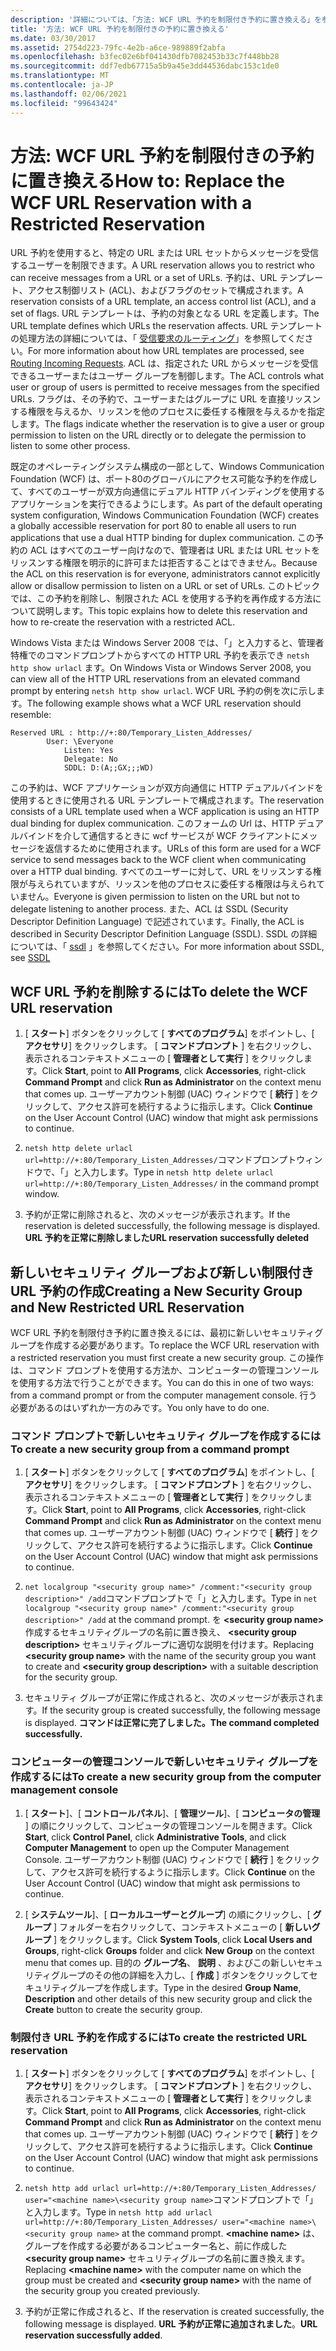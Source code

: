 ```yaml
---
description: '詳細については、「方法: WCF URL 予約を制限付き予約に置き換える」を参照してください。'
title: '方法: WCF URL 予約を制限付きの予約に置き換える'
ms.date: 03/30/2017
ms.assetid: 2754d223-79fc-4e2b-a6ce-989889f2abfa
ms.openlocfilehash: b3fec02e6bf041430dfb7082453b33c7f448bb28
ms.sourcegitcommit: ddf7edb67715a5b9a45e3dd44536dabc153c1de0
ms.translationtype: MT
ms.contentlocale: ja-JP
ms.lasthandoff: 02/06/2021
ms.locfileid: "99643424"
---
```

# <a name="how-to-replace-the-wcf-url-reservation-with-a-restricted-reservation"></a><span data-ttu-id="c17b9-103">方法: WCF URL 予約を制限付きの予約に置き換える</span><span class="sxs-lookup"><span data-stu-id="c17b9-103">How to: Replace the WCF URL Reservation with a Restricted Reservation</span></span>

<span data-ttu-id="c17b9-104">URL 予約を使用すると、特定の URL または URL セットからメッセージを受信するユーザーを制限できます。</span><span class="sxs-lookup"><span data-stu-id="c17b9-104">A URL reservation allows you to restrict who can receive messages from a URL or a set of URLs.</span></span> <span data-ttu-id="c17b9-105">予約は、URL テンプレート、アクセス制御リスト (ACL)、およびフラグのセットで構成されます。</span><span class="sxs-lookup"><span data-stu-id="c17b9-105">A reservation consists of a URL template, an access control list (ACL), and a set of flags.</span></span> <span data-ttu-id="c17b9-106">URL テンプレートは、予約の対象となる URL を定義します。</span><span class="sxs-lookup"><span data-stu-id="c17b9-106">The URL template defines which URLs the reservation affects.</span></span> <span data-ttu-id="c17b9-107">URL テンプレートの処理方法の詳細については、「 [受信要求のルーティング](/windows/win32/http/routing-incoming-requests)」を参照してください。</span><span class="sxs-lookup"><span data-stu-id="c17b9-107">For more information about how URL templates are processed, see [Routing Incoming Requests](/windows/win32/http/routing-incoming-requests).</span></span> <span data-ttu-id="c17b9-108">ACL は、指定された URL からメッセージを受信できるユーザーまたはユーザー グループを制御します。</span><span class="sxs-lookup"><span data-stu-id="c17b9-108">The ACL controls what user or group of users is permitted to receive messages from the specified URLs.</span></span> <span data-ttu-id="c17b9-109">フラグは、その予約で、ユーザーまたはグループに URL を直接リッスンする権限を与えるか、リッスンを他のプロセスに委任する権限を与えるかを指定します。</span><span class="sxs-lookup"><span data-stu-id="c17b9-109">The flags indicate whether the reservation is to give a user or group permission to listen on the URL directly or to delegate the permission to listen to some other process.</span></span>  
  
 <span data-ttu-id="c17b9-110">既定のオペレーティングシステム構成の一部として、Windows Communication Foundation (WCF) は、ポート80のグローバルにアクセス可能な予約を作成して、すべてのユーザーが双方向通信にデュアル HTTP バインディングを使用するアプリケーションを実行できるようにします。</span><span class="sxs-lookup"><span data-stu-id="c17b9-110">As part of the default operating system configuration, Windows Communication Foundation (WCF) creates a globally accessible reservation for port 80 to enable all users to run applications that use a dual HTTP binding for duplex communication.</span></span> <span data-ttu-id="c17b9-111">この予約の ACL はすべてのユーザー向けなので、管理者は URL または URL セットをリッスンする権限を明示的に許可または拒否することはできません。</span><span class="sxs-lookup"><span data-stu-id="c17b9-111">Because the ACL on this reservation is for everyone, administrators cannot explicitly allow or disallow permission to listen on a URL or set of URLs.</span></span> <span data-ttu-id="c17b9-112">このトピックでは、この予約を削除し、制限された ACL を使用する予約を再作成する方法について説明します。</span><span class="sxs-lookup"><span data-stu-id="c17b9-112">This topic explains how to delete this reservation and how to re-create the reservation with a restricted ACL.</span></span>  
  
<span data-ttu-id="c17b9-113">Windows Vista または Windows Server 2008 では、「」と入力すると、管理者特権でのコマンドプロンプトからすべての HTTP URL 予約を表示でき `netsh http show urlacl` ます。</span><span class="sxs-lookup"><span data-stu-id="c17b9-113">On Windows Vista or Windows Server 2008, you can view all of the HTTP URL reservations from an elevated command prompt by entering `netsh http show urlacl`.</span></span> <span data-ttu-id="c17b9-114">WCF URL 予約の例を次に示します。</span><span class="sxs-lookup"><span data-stu-id="c17b9-114">The following example shows what a WCF URL reservation should resemble:</span></span>

```output
Reserved URL : http://+:80/Temporary_Listen_Addresses/  
        User: \Everyone  
            Listen: Yes  
            Delegate: No  
            SDDL: D:(A;;GX;;;WD)  
```

 <span data-ttu-id="c17b9-115">この予約は、WCF アプリケーションが双方向通信に HTTP デュアルバインドを使用するときに使用される URL テンプレートで構成されます。</span><span class="sxs-lookup"><span data-stu-id="c17b9-115">The reservation consists of a URL template used when a WCF application is using an HTTP dual binding for duplex communication.</span></span> <span data-ttu-id="c17b9-116">このフォームの Url は、HTTP デュアルバインドを介して通信するときに wcf サービスが WCF クライアントにメッセージを返信するために使用されます。</span><span class="sxs-lookup"><span data-stu-id="c17b9-116">URLs of this form are used for a WCF service to send messages back to the WCF client when communicating over a HTTP dual binding.</span></span> <span data-ttu-id="c17b9-117">すべてのユーザーに対して、URL をリッスンする権限が与えられていますが、リッスンを他のプロセスに委任する権限は与えられていません。</span><span class="sxs-lookup"><span data-stu-id="c17b9-117">Everyone is given permission to listen on the URL but not to delegate listening to another process.</span></span> <span data-ttu-id="c17b9-118">また、ACL は SSDL (Security Descriptor Definition Language) で記述されています。</span><span class="sxs-lookup"><span data-stu-id="c17b9-118">Finally, the ACL is described in Security Descriptor Definition Language (SSDL).</span></span> <span data-ttu-id="c17b9-119">SSDL の詳細については、「 [ssdl](/windows/win32/secauthz/security-descriptor-definition-language) 」を参照してください。</span><span class="sxs-lookup"><span data-stu-id="c17b9-119">For more information about SSDL, see [SSDL](/windows/win32/secauthz/security-descriptor-definition-language)</span></span>  
  
## <a name="to-delete-the-wcf-url-reservation"></a><span data-ttu-id="c17b9-120">WCF URL 予約を削除するには</span><span class="sxs-lookup"><span data-stu-id="c17b9-120">To delete the WCF URL reservation</span></span>  
  
1. <span data-ttu-id="c17b9-121">[ **スタート**] ボタンをクリックして [ **すべてのプログラム**] をポイントし、[ **アクセサリ**] をクリックします。 [ **コマンドプロンプト** ] を右クリックし、表示されるコンテキストメニューの [ **管理者として実行** ] をクリックします。</span><span class="sxs-lookup"><span data-stu-id="c17b9-121">Click **Start**, point to **All Programs**, click **Accessories**, right-click **Command Prompt** and click **Run as Administrator** on the context menu that comes up.</span></span> <span data-ttu-id="c17b9-122">ユーザーアカウント制御 (UAC) ウィンドウで [ **続行** ] をクリックして、アクセス許可を続行するように指示します。</span><span class="sxs-lookup"><span data-stu-id="c17b9-122">Click **Continue** on the User Account Control (UAC) window that might ask permissions to continue.</span></span>  
  
2. <span data-ttu-id="c17b9-123">`netsh http delete urlacl url=http://+:80/Temporary_Listen_Addresses/`コマンドプロンプトウィンドウで、「」と入力します。</span><span class="sxs-lookup"><span data-stu-id="c17b9-123">Type in `netsh http delete urlacl url=http://+:80/Temporary_Listen_Addresses/` in the command prompt window.</span></span>  
  
3. <span data-ttu-id="c17b9-124">予約が正常に削除されると、次のメッセージが表示されます。</span><span class="sxs-lookup"><span data-stu-id="c17b9-124">If the reservation is deleted successfully, the following message is displayed.</span></span> <span data-ttu-id="c17b9-125">**URL 予約を正常に削除しました**</span><span class="sxs-lookup"><span data-stu-id="c17b9-125">**URL reservation successfully deleted**</span></span>  
  
## <a name="creating-a-new-security-group-and-new-restricted-url-reservation"></a><span data-ttu-id="c17b9-126">新しいセキュリティ グループおよび新しい制限付き URL 予約の作成</span><span class="sxs-lookup"><span data-stu-id="c17b9-126">Creating a New Security Group and New Restricted URL Reservation</span></span>  

 <span data-ttu-id="c17b9-127">WCF URL 予約を制限付き予約に置き換えるには、最初に新しいセキュリティグループを作成する必要があります。</span><span class="sxs-lookup"><span data-stu-id="c17b9-127">To replace the WCF URL reservation with a restricted reservation you must first create a new security group.</span></span> <span data-ttu-id="c17b9-128">この操作は、コマンド プロンプトを使用する方法か、コンピューターの管理コンソールを使用する方法で行うことができます。</span><span class="sxs-lookup"><span data-stu-id="c17b9-128">You can do this in one of two ways: from a command prompt or from the computer management console.</span></span> <span data-ttu-id="c17b9-129">行う必要があるのはいずれか一方のみです。</span><span class="sxs-lookup"><span data-stu-id="c17b9-129">You only have to do one.</span></span>  
  
### <a name="to-create-a-new-security-group-from-a-command-prompt"></a><span data-ttu-id="c17b9-130">コマンド プロンプトで新しいセキュリティ グループを作成するには</span><span class="sxs-lookup"><span data-stu-id="c17b9-130">To create a new security group from a command prompt</span></span>  
  
1. <span data-ttu-id="c17b9-131">[ **スタート**] ボタンをクリックして [ **すべてのプログラム**] をポイントし、[ **アクセサリ**] をクリックします。 [ **コマンドプロンプト** ] を右クリックし、表示されるコンテキストメニューの [ **管理者として実行** ] をクリックします。</span><span class="sxs-lookup"><span data-stu-id="c17b9-131">Click **Start**, point to **All Programs**, click **Accessories**, right-click **Command Prompt** and click **Run as Administrator** on the context menu that comes up.</span></span> <span data-ttu-id="c17b9-132">ユーザーアカウント制御 (UAC) ウィンドウで [ **続行** ] をクリックして、アクセス許可を続行するように指示します。</span><span class="sxs-lookup"><span data-stu-id="c17b9-132">Click **Continue** on the User Account Control (UAC) window that might ask permissions to continue.</span></span>  
  
2. <span data-ttu-id="c17b9-133">`net localgroup "<security group name>" /comment:"<security group description>" /add`コマンドプロンプトで「」と入力します。</span><span class="sxs-lookup"><span data-stu-id="c17b9-133">Type in `net localgroup "<security group name>" /comment:"<security group description>" /add` at the command prompt.</span></span> <span data-ttu-id="c17b9-134">を **\<security group name>** 作成するセキュリティグループの名前に置き換え、 **\<security group description>** セキュリティグループに適切な説明を付けます。</span><span class="sxs-lookup"><span data-stu-id="c17b9-134">Replacing **\<security group name>** with the name of the security group you want to create and **\<security group description>** with a suitable description for the security group.</span></span>  
  
3. <span data-ttu-id="c17b9-135">セキュリティ グループが正常に作成されると、次のメッセージが表示されます。</span><span class="sxs-lookup"><span data-stu-id="c17b9-135">If the security group is created successfully, the following message is displayed.</span></span> <span data-ttu-id="c17b9-136">**コマンドは正常に完了しました。**</span><span class="sxs-lookup"><span data-stu-id="c17b9-136">**The command completed successfully.**</span></span>  
  
### <a name="to-create-a-new-security-group-from-the-computer-management-console"></a><span data-ttu-id="c17b9-137">コンピューターの管理コンソールで新しいセキュリティ グループを作成するには</span><span class="sxs-lookup"><span data-stu-id="c17b9-137">To create a new security group from the computer management console</span></span>  
  
1. <span data-ttu-id="c17b9-138">[ **スタート**]、[ **コントロールパネル**]、[ **管理ツール**]、[ **コンピュータの管理** ] の順にクリックして、コンピュータの管理コンソールを開きます。</span><span class="sxs-lookup"><span data-stu-id="c17b9-138">Click **Start**, click **Control Panel**, click **Administrative Tools**, and click **Computer Management** to open up the Computer Management Console.</span></span> <span data-ttu-id="c17b9-139">ユーザーアカウント制御 (UAC) ウィンドウで [ **続行** ] をクリックして、アクセス許可を続行するように指示します。</span><span class="sxs-lookup"><span data-stu-id="c17b9-139">Click **Continue** on the User Account Control (UAC) window that might ask permissions to continue.</span></span>  
  
2. <span data-ttu-id="c17b9-140">[ **システムツール**]、[ **ローカルユーザーとグループ**] の順にクリックし、[ **グループ** ] フォルダーを右クリックして、コンテキストメニューの [ **新しいグループ** ] をクリックします。</span><span class="sxs-lookup"><span data-stu-id="c17b9-140">Click **System Tools**, click **Local Users and Groups**, right-click **Groups** folder and click **New Group** on the context menu that comes up.</span></span> <span data-ttu-id="c17b9-141">目的の **グループ名**、 **説明** 、およびこの新しいセキュリティグループのその他の詳細を入力し、[ **作成** ] ボタンをクリックしてセキュリティグループを作成します。</span><span class="sxs-lookup"><span data-stu-id="c17b9-141">Type in the desired **Group Name**, **Description** and other details of this new security group and click the **Create** button to create the security group.</span></span>  
  
### <a name="to-create-the-restricted-url-reservation"></a><span data-ttu-id="c17b9-142">制限付き URL 予約を作成するには</span><span class="sxs-lookup"><span data-stu-id="c17b9-142">To create the restricted URL reservation</span></span>  
  
1. <span data-ttu-id="c17b9-143">[ **スタート**] ボタンをクリックして [ **すべてのプログラム**] をポイントし、[ **アクセサリ**] をクリックします。 [ **コマンドプロンプト** ] を右クリックし、表示されるコンテキストメニューの [ **管理者として実行** ] をクリックします。</span><span class="sxs-lookup"><span data-stu-id="c17b9-143">Click **Start**, point to **All Programs**, click **Accessories**, right-click **Command Prompt** and click **Run as Administrator** on the context menu that comes up.</span></span> <span data-ttu-id="c17b9-144">ユーザーアカウント制御 (UAC) ウィンドウで [ **続行** ] をクリックして、アクセス許可を続行するように指示します。</span><span class="sxs-lookup"><span data-stu-id="c17b9-144">Click **Continue** on the User Account Control (UAC) window that might ask permissions to continue.</span></span>  
  
2. <span data-ttu-id="c17b9-145">`netsh http add urlacl url=http://+:80/Temporary_Listen_Addresses/ user="<machine name>\<security group name>`コマンドプロンプトで「」と入力します。</span><span class="sxs-lookup"><span data-stu-id="c17b9-145">Type in `netsh http add urlacl url=http://+:80/Temporary_Listen_Addresses/ user="<machine name>\<security group name>` at the command prompt.</span></span> <span data-ttu-id="c17b9-146">**\<machine name>** は、グループを作成する必要があるコンピューター名と、前に作成した **\<security group name>** セキュリティグループの名前に置き換えます。</span><span class="sxs-lookup"><span data-stu-id="c17b9-146">Replacing **\<machine name>** with the computer name on which the group must be created and **\<security group name>** with the name of the security group you created previously.</span></span>  
  
3. <span data-ttu-id="c17b9-147">予約が正常に作成されると、</span><span class="sxs-lookup"><span data-stu-id="c17b9-147">If the reservation is created successfully, the following message is displayed.</span></span> <span data-ttu-id="c17b9-148">**URL 予約が正常に追加されました**。</span><span class="sxs-lookup"><span data-stu-id="c17b9-148">**URL reservation successfully added**.</span></span>
